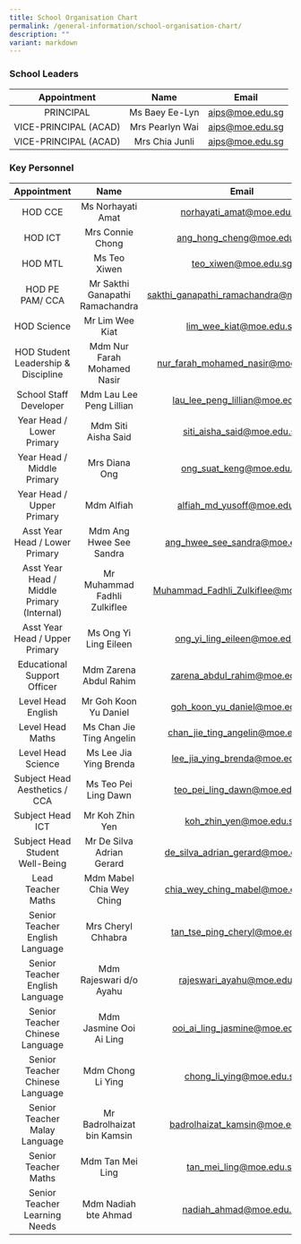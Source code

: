 ```yaml
---
title: School Organisation Chart
permalink: /general-information/school-organisation-chart/
description: ""
variant: markdown
---
```

### School Leaders

| Appointment | Name | Email |
|:---:|:---:|:---:|
| PRINCIPAL | Ms Baey Ee-Lyn | aips@moe.edu.sg |
| VICE-PRINCIPAL (ACAD) | Mrs Pearlyn Wai | aips@moe.edu.sg |
| VICE-PRINCIPAL (ACAD) | Mrs Chia Junli | aips@moe.edu.sg |

### Key Personnel

| Appointment | Name | Email |
|:---:|:---:|:---:|
| HOD CCE | Ms Norhayati Amat | norhayati_amat@moe.edu.sg |
| HOD ICT | Mrs Connie Chong    | ang_hong_cheng@moe.edu.sg |
| HOD MTL | Ms Teo Xiwen | teo_xiwen@moe.edu.sg |
| HOD PE PAM/ CCA | Mr Sakthi Ganapathi Ramachandra | sakthi_ganapathi_ramachandra@moe.edu.sg |
| HOD Science | Mr Lim Wee Kiat | lim_wee_kiat@moe.edu.sg |
| HOD Student Leadership & Discipline | Mdm Nur Farah Mohamed Nasir | nur_farah_mohamed_nasir@moe.edu.sg |
| School Staff Developer | Mdm Lau Lee Peng Lillian | lau_lee_peng_lillian@moe.edu.sg |
| Year Head / Lower Primary | Mdm Siti Aisha Said | siti_aisha_said@moe.edu.sg |
| Year Head / Middle Primary | Mrs Diana Ong | ong_suat_keng@moe.edu.sg|
| Year Head / Upper Primary | Mdm Alfiah | alfiah_md_yusoff@moe.edu.sg |
| Asst Year Head / Lower Primary | Mdm Ang Hwee See Sandra | ang_hwee_see_sandra@moe.edu.sg |
| Asst Year Head / Middle Primary (Internal) | Mr Muhammad Fadhli Zulkiflee | Muhammad_Fadhli_Zulkiflee@moe.edu.sg |
| Asst Year Head / Upper Primary | Ms Ong Yi Ling Eileen | ong_yi_ling_eileen@moe.edu.sg |
| Educational Support Officer | Mdm Zarena Abdul Rahim | zarena_abdul_rahim@moe.edu.sg |
| Level Head English | Mr Goh Koon Yu Daniel | goh_koon_yu_daniel@moe.edu.sg |
| Level Head Maths | Ms Chan Jie Ting Angelin | chan_jie_ting_angelin@moe.edu.sg |
| Level Head Science | Ms Lee Jia Ying Brenda | lee_jia_ying_brenda@moe.edu.sg |
| Subject Head Aesthetics / CCA  | Ms Teo Pei Ling Dawn | teo_pei_ling_dawn@moe.edu.sg |
| Subject Head ICT | Mr Koh Zhin Yen | koh_zhin_yen@moe.edu.sg |
| Subject Head Student Well-Being | Mr De Silva Adrian Gerard | de_silva_adrian_gerard@moe.edu.sg |
| Lead Teacher Maths | Mdm Mabel Chia Wey Ching | chia_wey_ching_mabel@moe.edu.sg |
| Senior Teacher English Language | Mrs Cheryl Chhabra | tan_tse_ping_cheryl@moe.edu.sg |
| Senior Teacher English Language| Mdm Rajeswari d/o Ayahu | rajeswari_ayahu@moe.edu.sg |
| Senior Teacher Chinese Language | Mdm Jasmine Ooi Ai Ling | ooi_ai_ling_jasmine@moe.edu.sg |
| Senior Teacher Chinese Language | Mdm Chong Li Ying | chong_li_ying@moe.edu.sg |
| Senior Teacher Malay Language| Mr Badrolhaizat bin Kamsin | badrolhaizat_kamsin@moe.edu.sg |
| Senior Teacher Maths | Mdm Tan Mei Ling | tan_mei_ling@moe.edu.sg |
| Senior Teacher Learning Needs | Mdm Nadiah bte Ahmad | nadiah_ahmad@moe.edu.sg |
